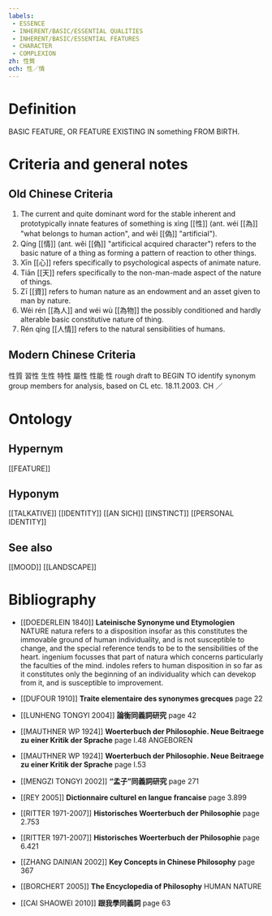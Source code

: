 ```yaml
---
labels: 
 - ESSENCE
 - INHERENT/BASIC/ESSENTIAL QUALITIES
 - INHERENT/BASIC/ESSENTIAL FEATURES
 - CHARACTER
 - COMPLEXION
zh: 性質
och: 性／情
---
```


# Definition
BASIC FEATURE, OR FEATURE EXISTING IN something FROM BIRTH.
# Criteria and general notes
## Old Chinese Criteria
1. The current and quite dominant word for the stable inherent and prototypically innate features of something is xìng [[性]] (ant. wéi [[為]] "what belongs to human action", and wěi [[偽]] "artificial").
2. Qíng [[情]] (ant. wěi [[偽]] "artificical acquired character") refers to the basic nature of a thing as forming a pattern of reaction to other things.
3. Xīn [[心]] refers specifically to psychological aspects of animate nature.
4. Tiān [[天]] refers specifically to the non-man-made aspect of the nature of things.
5. Zī [[資]] refers to human nature as an endowment and an asset given to man by nature.
6. Wéi rén [[為人]] and wéi wù [[為物]] the possibly conditioned and hardly alterable basic constitutive nature of thing.
7. Rén qíng [[人情]] refers to the natural sensibilities of humans.
## Modern Chinese Criteria
性質
習性
生性
特性
屬性
性能
性
rough draft to BEGIN TO identify synonym group members for analysis, based on CL etc. 18.11.2003. CH ／
# Ontology

## Hypernym
[[FEATURE]]
## Hyponym
[[TALKATIVE]]
[[IDENTITY]]
[[AN SICH]]
[[INSTINCT]]
[[PERSONAL IDENTITY]]
## See also
[[MOOD]]
[[LANDSCAPE]]
# Bibliography
- [[DOEDERLEIN 1840]]
**Lateinische Synonyme und Etymologien** 
NATURE
natura refers to a disposition insofar as this constitutes the immovable ground of human individuality, and is not susceptible to change, and the special reference tends to be to the sensibilities of the heart.
ingenium focusses that part of natura which concerns particularly the faculties of the mind.
indoles refers to human disposition in so far as it constitutes only the beginning of an individuality which can devekop from it, and is susceptible to improvement.
- [[DUFOUR 1910]]
**Traite elementaire des synonymes grecques** page 22

- [[LUNHENG TONGYI 2004]]
**論衡同義詞研究** page 42

- [[MAUTHNER WP 1924]]
**Woerterbuch der Philosophie. Neue Beitraege zu einer Kritik der Sprache** page I.48
ANGEBOREN
- [[MAUTHNER WP 1924]]
**Woerterbuch der Philosophie. Neue Beitraege zu einer Kritik der Sprache** page I.53

- [[MENGZI TONGYI 2002]]
**“孟子”同義詞研究** page 271

- [[REY 2005]]
**Dictionnaire culturel en langue francaise** page 3.899

- [[RITTER 1971-2007]]
**Historisches Woerterbuch der Philosophie** page 2.753

- [[RITTER 1971-2007]]
**Historisches Woerterbuch der Philosophie** page 6.421

- [[ZHANG DAINIAN 2002]]
**Key Concepts in Chinese Philosophy** page 367

- [[BORCHERT 2005]]
**The Encyclopedia of Philosophy** 
HUMAN NATURE
- [[CAI SHAOWEI 2010]]
**跟我學同義詞** page 63
